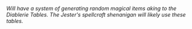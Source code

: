 ###### Will have a system of generating random magical items aking to the Diablerie Tables. The Jester's spellcraft shenanigan will likely use these tables.
